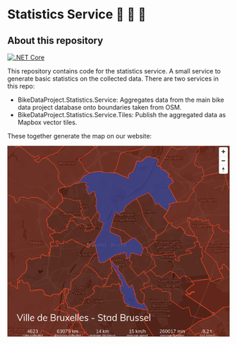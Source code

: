 # Statistics Service  :bicyclist: :bicyclist: :bicyclist:

## About this repository

[![.NET Core](https://github.com/bikedataproject/statistic-api/workflows/.NET%20Core/badge.svg)](https://github.com/bikedataproject/statistics-service/actions?query=workflow%3A%22.NET+Core%22)  

This repository contains code for the statistics service. A small service to generate basic statistics on the collected data. There are two services in this repo:

- BikeDataProject.Statistics.Service: Aggregates data from the main bike data project database onto boundaries taken from OSM.
- BikeDataProject.Statistics.Service.Tiles: Publish the aggregated data as Mapbox vector tiles.

These together generate the map on our website:

![statistics-map](./docs/screenshot1.png)

